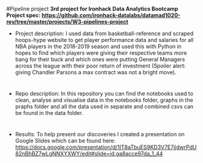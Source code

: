 #Pipeline project
**3rd project for Ironhack Data Analytics Bootcamp**
**Project spec: https://github.com/ironhack-datalabs/datamad1020-rev/tree/master/projects/W3-pipelines-project**

* Project description: 
I used data from basketball-reference and scraped hoops-hype website to get player performance data and salaries for all NBA players in the 2018-2019 season and used this with Python in hopes to find which players were giving their respective teams more bang for their buck and which ones were putting General Managers across the league with their poor return of investment (Spoiler alert: giving Chandler Parsons a max contract was not a bright move).
#
* Repo description: 
In this repository you can find the notebooks used to clean, analyse and visualise data in the notebooks folder, graphs in the praphs folder and all the data used in separate and combined csvs can be found in the data folder.
#
* Results:
To help present our discoveries I created a presentation on Google Slides which can be found here: https://docs.google.com/presentation/d/1IT8aTbuES9KD3V7E7jjdwrPdU82nBhBZ7wLgNNXYXWY/edit#slide=id.ga8acce97da_1_44
